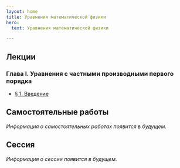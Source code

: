 ```yaml
---
layout: home
title: Уравнения математической физики
hero:
  text: Уравнения математической физики

---
```


## Лекции

### Глава I. Уравнения с частными производными первого порядка

* [§ 1. Введение](./2025/lectures/01/)

## Самостоятельные работы
*Информация о самостоятельных работах появится в будущем.*

## Сессия
*Информация о сессии появится в будущем.*